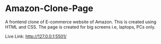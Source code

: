 # Amazon-Clone-Page

A frontend clone of E-commerce website of Amazon. This is created using HTML and CSS. The page is created for big screens i.e, laptops, PCs only.

Live Link:
http://127.0.0.1:5501/

